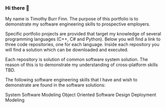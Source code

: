 ### Hi there 👋

My name is Timothy Burr Finn. The purpose of this portfolio is to demonstrate my software engineering skills to prospective employers. 

Specific portfolio projects are provided that target my knowledge of several programming languages (C++, C# and Python). Below you will find a link to three code repositories, one for each language. Inside each repository you will find a solution which can be downloaded and executed.

Each repository is solution of common software system solution. The reason of this is to demonstrate my understanding of cross-platform skills TBD.

The following software engineering skills that I have and wish to demonstrate are found in the software solutions:

System Software Modeling
Object Oriented Software Design
Deployment Modeling

<!--
**tbfinn/tbfinn** is a ✨ _special_ ✨ repository because its `README.md` (this file) appears on your GitHub profile.

Here are some ideas to get you started:

- 🔭 I’m currently working on ...
- 🌱 I’m currently learning ...
- 👯 I’m looking to collaborate on ...
- 🤔 I’m looking for help with ...
- 💬 Ask me about ...
- 📫 How to reach me: ...
- 😄 Pronouns: ...
- ⚡ Fun fact: ...
-->
